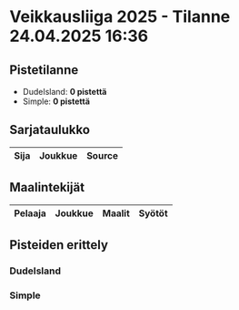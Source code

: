 # Veikkausliiga 2025 - Tilanne 24.04.2025 16:36

## Pistetilanne
- DudeIsland: **0 pistettä**
- Simple: **0 pistettä**

## Sarjataulukko
| Sija | Joukkue | Source |
|-----:|--------|--------|

## Maalintekijät
| Pelaaja | Joukkue | Maalit | Syötöt |
|--------|---------|-------:|------:|

## Pisteiden erittely
### DudeIsland

### Simple